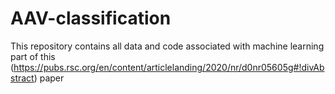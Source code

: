 # AAV-classification
This repository contains all data and code associated with machine learning part of this (https://pubs.rsc.org/en/content/articlelanding/2020/nr/d0nr05605g#!divAbstract) paper
